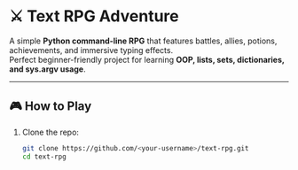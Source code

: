 # ⚔️ Text RPG Adventure

A simple **Python command-line RPG** that features battles, allies, potions, achievements, and immersive typing effects.  
Perfect beginner-friendly project for learning **OOP, lists, sets, dictionaries, and sys.argv usage**.  

---

## 🎮 How to Play

1. Clone the repo:
   ```bash
   git clone https://github.com/<your-username>/text-rpg.git
   cd text-rpg
